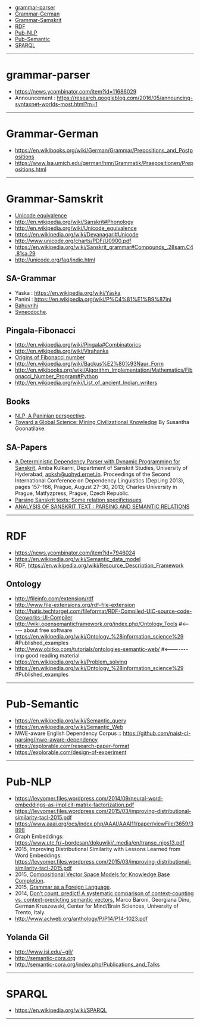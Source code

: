 + [grammar-parser](#grammar-parser)
+ [Grammar-German](#grammar-german)
+ [Grammar-Samskrit](#grammar-samskrit)
+ [RDF](#rdf)
+ [Pub-NLP](#pub-nlp)
+ [Pub-Semantic](#semantic)
+ [SPARQL](#sparql)

----

# grammar-parser
+ https://news.ycombinator.com/item?id=11686029
+ Announcement : https://research.googleblog.com/2016/05/announcing-syntaxnet-worlds-most.html?m=1

----

# Grammar-German
+ https://en.wikibooks.org/wiki/German/Grammar/Prepositions_and_Postpositions
+ https://www.lsa.umich.edu/german/hmr/Grammatik/Praepositionen/Prepositions.html

----

# Grammar-Samskrit
+ [Unicode equivalence](http://en.wikipedia.org/wiki/Unicode_equivalence)
+ http://en.wikipedia.org/wiki/Sanskrit#Phonology
+ http://en.wikipedia.org/wiki/Unicode_equivalence
+ https://en.wikipedia.org/wiki/Devanagari#Unicode
+ http://www.unicode.org/charts/PDF/U0900.pdf
+ https://en.wikipedia.org/wiki/Sanskrit_grammar#Compounds_.28sam.C4.81sa.29
+ http://unicode.org/faq/indic.html

## SA-Grammar
+ Yaska : https://en.wikipedia.org/wiki/Yāska
+ Panini : https://en.wikipedia.org/wiki/P%C4%81%E1%B9%87ini
+ [Bahuvrihi](https://en.wikipedia.org/wiki/Bahuvrihi) 
+ [Synecdoche](https://en.wikipedia.org/wiki/Synecdoche).

## Pingala-Fibonacci
+ http://en.wikipedia.org/wiki/Pingala#Combinatorics
+ http://en.wikipedia.org/wiki/Virahanka
+ [Origins of Fibonacci number](http://en.wikipedia.org/wiki/Fibonacci_number#Origins)
+ http://en.wikipedia.org/wiki/Backus%E2%80%93Naur_Form
+ http://en.wikibooks.org/wiki/Algorithm_Implementation/Mathematics/Fibonacci_Number_Program#Python
+ http://en.wikipedia.org/wiki/List_of_ancient_Indian_writers

## Books
+ [NLP, A Paninian perspective](http://ltrc.iiit.ac.in/downloads/nlpbook/nlp-panini.pdf).
+ [Toward a Global Science: Mining Civilizational Knowledge](http://books.google.co.in/books?id=SI5ip95BbgEC&pg=PA126&dq=Virahanka+Fibonacci&hl=en#v=onepage&q&f=false) By Susantha Goonatilake.


## SA-Papers
+ [A Deterministic Dependency Parser with Dynamic Programming for Sanskrit](http://www.aclweb.org/anthology/W13-3718), Amba Kulkarni, Department of Sanskrit Studies, University of Hyderabad, <apksh@uohyd.ernet.in>. Proceedings of the Second International Conference on Dependency Linguistics (DepLing 2013), pages 157–166, Prague, August 27–30, 2013; Charles University in Prague, Matfyzpress, Prague, Czech Republic.
+ [Parsing Sanskrit texts: Some relation speciﬁcissues](http://www.academia.edu/2683988/Parsing_Sanskrit_texts_Some_relation_specific_issues)
+ [ANALYSIS OF SANSKRIT TEXT : PARSING AND SEMANTIC RELATIONS](http://sanskrit.inria.fr/Symposium/DOC/Behera.pdf)


----

# RDF
+ https://news.ycombinator.com/item?id=7946024
+ https://en.wikipedia.org/wiki/Semantic_data_model
+ RDF, https://en.wikipedia.org/wiki/Resource_Description_Framework

## Ontology
+ http://fileinfo.com/extension/rdf
+ http://www.file-extensions.org/rdf-file-extension
+ http://hatis.techtarget.com/fileformat/RDF-Compiled-UIC-source-code-Geoworks-UI-Compiler
+ http://wiki.opensemanticframework.org/index.php/Ontology_Tools  #<-----  about free software
+ https://en.wikipedia.org/wiki/Ontology_%28information_science%29   #Published_examples
+ http://www.obitko.com/tutorials/ontologies-semantic-web/            #<------- imp  good reading material
+ https://en.wikipedia.org/wiki/Problem_solving
+ https://en.wikipedia.org/wiki/Ontology_%28information_science%29   #Published_examples

----

# Pub-Semantic
+ https://en.wikipedia.org/wiki/Semantic_query
+ https://en.wikipedia.org/wiki/Semantic_Web
+ MWE-aware English Dependency Corpus :: https://github.com/naist-cl-parsing/mwe-aware-dependency
+ https://explorable.com/research-paper-format  
+ https://explorable.com/design-of-experiment

----

# Pub-NLP
+ https://levyomer.files.wordpress.com/2014/09/neural-word-embeddings-as-implicit-matrix-factorization.pdf
+ https://levyomer.files.wordpress.com/2015/03/improving-distributional-similarity-tacl-2015.pdf
+ https://www.aaai.org/ocs/index.php/AAAI/AAAI11/paper/viewFile/3659/3898
+ Graph Embeddings: https://www.utc.fr/~bordesan/dokuwiki/_media/en/transe_nips13.pdf
+ 2015, Improving Distributional Similarity with Lessons Learned from Word Embeddings: https://levyomer.files.wordpress.com/2015/03/improving-distributional-similarity-tacl-2015.pdf
+ 2015, [Compositional Vector Space Models for Knowledge Base Completion](http://www.aclweb.org/anthology/P15-1016).
+ 2015, [Grammar as a Foreign Language](https://papers.nips.cc/paper/5635-grammar-as-a-foreign-language.pdf).
+ 2014, [Don’t count, predict! A systematic comparison of context-counting vs. context-predicting semantic vectors](http://clic.cimec.unitn.it/marco/publications/acl2014/baroni-etal-countpredict-acl2014.pdf), Marco Baroni, Georgiana Dinu, German Kruszewski, Center for Mind/Brain Sciences, University of Trento, Italy.
+ http://www.aclweb.org/anthology/P/P14/P14-1023.pdf
    
## Yolanda Gil
+ http://www.isi.edu/~gil/
+ http://semantic-cora.org
+ http://semantic-cora.org/index.php/Publications_and_Talks

----

# SPARQL
+ https://en.wikipedia.org/wiki/SPARQL

----
